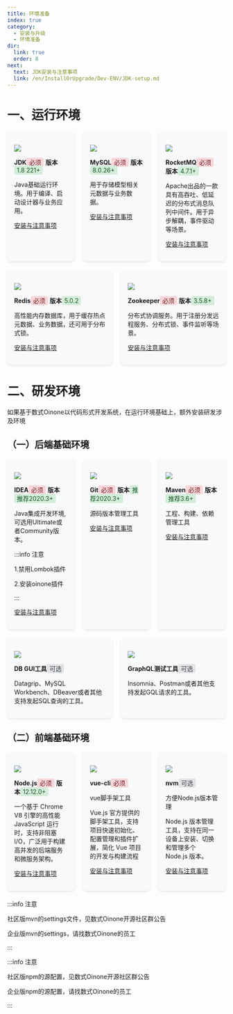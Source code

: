```yaml
---
title: 环境准备
index: true
category:
  - 安装与升级
  - 环境准备
dir:
  link: true
  order: 8
next:
  text: JDK安装与注意事项
  link: /en/InstallOrUpgrade/Dev-ENV/JDK-setup.md
---
```

# 一、运行环境

<div style="display: flex; gap: 20px; margin: 20px 0;">

  <div style="flex: 1; background: #f8f9fa; border-radius: 8px; padding: 16px; box-shadow: 0 2px 5px rgba(0,0,0,0.1);">

![](https://oinone-jar.oss-cn-zhangjiakou.aliyuncs.com/welcome-document/Installation-and-Upgrade/Preparing-the-development-environment/jdk.png)

**JDK**<span style="background-color:#f8d7da; color:#721c24; padding:2px 6px; border-radius:4px;">必须</span>
**版本**<span style="background-color:#d4edda; color:#155724; padding:2px 6px; border-radius:4px;">1.8 221+</span>

Java基础运行环境。用于编译、启动设计器与业务应用。

[安装与注意事项](/en/InstallOrUpgrade/Dev-ENV/JDK-setup.md)
  </div>

  <div style="flex: 1; background: #f8f9fa; border-radius: 8px; padding: 16px; box-shadow: 0 2px 5px rgba(0,0,0,0.1);">

![](https://oinone-jar.oss-cn-zhangjiakou.aliyuncs.com/welcome-document/Installation-and-Upgrade/Preparing-the-development-environment/mysql.png)

**MySQL**<span style="background-color:#f8d7da; color:#721c24; padding:2px 6px; border-radius:4px;">必须</span>
**版本**<span style="background-color:#d4edda; color:#155724; padding:2px 6px; border-radius:4px;">8.0.26+</span>

用于存储模型相关元数据与业务数据。

[安装与注意事项](/en/InstallOrUpgrade/Dev-ENV/MySQL-setup.md)
  </div>

  <div style="flex: 1; background: #f8f9fa; border-radius: 8px; padding: 16px; box-shadow: 0 2px 5px rgba(0,0,0,0.1);">

![](https://oinone-jar.oss-cn-zhangjiakou.aliyuncs.com/welcome-document/Installation-and-Upgrade/Preparing-the-development-environment/rocketMQ.png)

**RocketMQ**<span style="background-color:#f8d7da; color:#721c24; padding:2px 6px; border-radius:4px;">必须</span>
**版本**<span style="background-color:#d4edda; color:#155724; padding:2px 6px; border-radius:4px;">4.7.1+</span>

Apache出品的一款具有高吞吐、低延迟的分布式消息队列中间件。用于异步解耦，事件驱动等场景。

[安装与注意事项](/en/InstallOrUpgrade/Dev-ENV/RocketMQ-setup.md)
  </div>
</div>

<div style="display: flex; gap: 20px; margin: 20px 0;">

  <div style="flex: 1; background: #f8f9fa; border-radius: 8px; padding: 16px; box-shadow: 0 2px 5px rgba(0,0,0,0.1);">

![](https://oinone-jar.oss-cn-zhangjiakou.aliyuncs.com/welcome-document/Installation-and-Upgrade/Preparing-the-development-environment/redis.png?x-oss-process=image/resize,h_196)

**Redis**<span style="background-color:#f8d7da; color:#721c24; padding:2px 6px; border-radius:4px;">必须</span>
**版本**<span style="background-color:#d4edda; color:#155724; padding:2px 6px; border-radius:4px;">5.0.2</span>

高性能内存数据库，用于缓存热点元数据、业务数据，还可用于分布式锁。

[安装与注意事项](/en/InstallOrUpgrade/Dev-ENV/Redis-setup.md)
  </div>

  <div style="flex: 1; background: #f8f9fa; border-radius: 8px; padding: 16px; box-shadow: 0 2px 5px rgba(0,0,0,0.1);">

![](https://oinone-jar.oss-cn-zhangjiakou.aliyuncs.com/welcome-document/Installation-and-Upgrade/Preparing-the-development-environment/zookeeper.png?x-oss-process=image/resize,h_196)

**Zookeeper**<span style="background-color:#f8d7da; color:#721c24; padding:2px 6px; border-radius:4px;">必须</span>
**版本**<span style="background-color:#d4edda; color:#155724; padding:2px 6px; border-radius:4px;">3.5.8+ </span>

分布式协调服务。用于注册分发远程服务、分布式锁、事件监听等场景。

[安装与注意事项](/en/InstallOrUpgrade/Dev-ENV/Zookeeper-setup.md)
  </div>

</div>



# 二、研发环境
如果基于数式Oinone以代码形式开发系统，在运行环境基础上，额外安装研发涉及环境

## （一）后端基础环境

<div style="display: flex; gap: 20px; margin: 20px 0;">

  <div style="flex: 1; background: #f8f9fa; border-radius: 8px; padding: 16px; box-shadow: 0 2px 5px rgba(0,0,0,0.1);">

  ![](https://oinone-jar.oss-cn-zhangjiakou.aliyuncs.com/welcome-document/Installation-and-Upgrade/Preparing-the-development-environment/idea.png)

**IDEA**<span style="background-color:#f8d7da; color:#721c24; padding:2px 6px; border-radius:4px;">必须</span>
**版本**<span style="background-color:#d4edda; color:#155724; padding:2px 6px; border-radius:4px;">推荐2020.3+</span>

Java集成开发环境, 可选用Ultimate或者Community版本。

:::info 注意

1.禁用Lombok插件

2.安装oinone插件

:::

[安装与注意事项](/en/DevManual/Tutorials/setup-guide.md#三、后端额外工具)
  </div>

  <div style="flex: 1; background: #f8f9fa; border-radius: 8px; padding: 16px; box-shadow: 0 2px 5px rgba(0,0,0,0.1);">

  ![](https://oinone-jar.oss-cn-zhangjiakou.aliyuncs.com/welcome-document/Installation-and-Upgrade/Preparing-the-development-environment/git.png)

**Git**<span style="background-color:#f8d7da; color:#721c24; padding:2px 6px; border-radius:4px;">必须</span>
**版本**<span style="background-color:#d4edda; color:#155724; padding:2px 6px; border-radius:4px;">推荐2020.3+</span>

源码版本管理工具

[安装与注意事项](/en/InstallOrUpgrade/Dev-ENV/Git-setup.md)

  </div>

  <div style="flex: 1; background: #f8f9fa; border-radius: 8px; padding: 16px; box-shadow: 0 2px 5px rgba(0,0,0,0.1);">

  ![](https://oinone-jar.oss-cn-zhangjiakou.aliyuncs.com/welcome-document/Installation-and-Upgrade/Preparing-the-development-environment/maven.png)

**Maven**<span style="background-color:#f8d7da; color:#721c24; padding:2px 6px; border-radius:4px;">必须</span>
**版本**<span style="background-color:#d4edda; color:#155724; padding:2px 6px; border-radius:4px;">推荐3.6+</span>

工程、构建、依赖管理工具

[安装与注意事项](/en/InstallOrUpgrade/Dev-ENV/Maven-setup.md)

  </div>

</div>

<div style="display: flex; gap: 20px; margin: 20px 0;">

  <div style="flex: 1; background: #f8f9fa; border-radius: 8px; padding: 16px; box-shadow: 0 2px 5px rgba(0,0,0,0.1);">

  ![](https://oinone-jar.oss-cn-zhangjiakou.aliyuncs.com/welcome-document/Installation-and-Upgrade/Preparing-the-development-environment/mysql.png?x-oss-process=image/resize,h_196)

**DB GUI工具**<span style="background-color:#e2e3e5; color:#383d41; padding:2px 6px; border-radius:4px;">可选</span>

Datagrip、MySQL Workbench、DBeaver或者其他支持发起SQL查询的工具。

  </div>

  <div style="flex: 1; background: #f8f9fa; border-radius: 8px; padding: 16px; box-shadow: 0 2px 5px rgba(0,0,0,0.1);">

  ![](https://oinone-jar.oss-cn-zhangjiakou.aliyuncs.com/welcome-document/Installation-and-Upgrade/Preparing-the-development-environment/graphQL.png?x-oss-process=image/resize,h_196)

**GraphQL测试工具**<span style="background-color:#e2e3e5; color:#383d41; padding:2px 6px; border-radius:4px;">可选</span>

Insomnia、Postman或者其他支持发起GQL请求的工具。

  </div>

</div>



## （二）前端基础环境

<div style="display: flex; gap: 20px; margin: 20px 0;">

  <div style="flex: 1; background: #f8f9fa; border-radius: 8px; padding: 16px; box-shadow: 0 2px 5px rgba(0,0,0,0.1);">

  ![](https://oinone-jar.oss-cn-zhangjiakou.aliyuncs.com/welcome-document/Installation-and-Upgrade/Preparing-the-development-environment/node.png)

**Node.js**<span style="background-color:#f8d7da; color:#721c24; padding:2px 6px; border-radius:4px;">必须</span>
**版本**<span style="background-color:#d4edda; color:#155724; padding:2px 6px; border-radius:4px;">12.12.0+</span>

一个基于 Chrome V8 引擎的高性能 JavaScript 运行时，支持非阻塞 I/O，广泛用于构建高并发的后端服务和微服务架构。

[安装与注意事项](/en/InstallOrUpgrade/Dev-ENV/Node.js-setup.md)

  </div>

  <div style="flex: 1; background: #f8f9fa; border-radius: 8px; padding: 16px; box-shadow: 0 2px 5px rgba(0,0,0,0.1);">

  ![](https://oinone-jar.oss-cn-zhangjiakou.aliyuncs.com/welcome-document/Installation-and-Upgrade/Preparing-the-development-environment/vue-cli.png)

**vue-cli**<span style="background-color:#f8d7da; color:#721c24; padding:2px 6px; border-radius:4px;">必须</span>

vue脚手架工具

Vue.js 官方提供的脚手架工具，支持项目快速初始化、配置管理和插件扩展，简化 Vue 项目的开发与构建流程

[安装与注意事项](/en/InstallOrUpgrade/Dev-ENV/Node.js-setup.md#三、进阶)

  </div>

  <div style="flex: 1; background: #f8f9fa; border-radius: 8px; padding: 16px; box-shadow: 0 2px 5px rgba(0,0,0,0.1);">

  ![](https://oinone-jar.oss-cn-zhangjiakou.aliyuncs.com/welcome-document/Installation-and-Upgrade/Preparing-the-development-environment/nvm.png)

**nvm**<span style="background-color:#e2e3e5; color:#383d41; padding:2px 6px; border-radius:4px;">可选</span>

方便Node.js版本管理

Node.js 版本管理工具，支持在同一设备上安装、切换和管理多个 Node.js 版本。

[安装与注意事项](/en/InstallOrUpgrade/Dev-ENV/Node.js-setup.md#三、进阶)

  </div>

</div>

:::info 注意

社区版mvn的settings文件，见数式Oinone开源社区群公告

企业版mvn的settings，请找数式Oinone的员工

:::

:::info 注意

社区版npm的源配置，见数式Oinone开源社区群公告

企业版npm的源配置，请找数式Oinone的员工

:::



##




